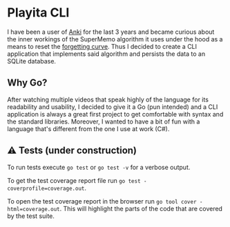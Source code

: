 # Playita CLI  
I have been a user of [Anki](https://github.com/ankitects/anki) for the last 3 years and became curious about the inner workings of the SuperMemo algorithm it uses under the hood as a means to reset the [forgetting curve](https://www.growthengineering.co.uk/what-is-the-forgetting-curve/). Thus I decided to create a CLI application that implements said algorithm and persists the data to an SQLite database. 

## Why Go?
After watching multiple videos that speak highly of the language for its readability and usability, I decided to give it a Go (pun intended) and a CLI application is always a great first project to get comfortable with syntax and the standard libraries. Moreover, I wanted to have a bit of fun with a language that's different from the one I use at work (C#).

## ⚠️ Tests (under construction)
To run tests execute `go test` or `go test -v` for a verbose output.  

To get the test coverage report file run `go test -coverprofile=coverage.out`.  

To open the test coverage report in the browser run `go tool cover -html=coverage.out`. This will highlight the parts of the code that are covered by the test suite. 
